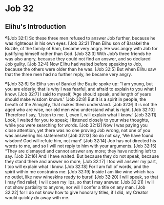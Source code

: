 # Job 32

## Elihu's Introduction
¶[Job 32:1] So these three men refused to answer Job further, because he was righteous in his own eyes.
[Job 32:2] Then Elihu son of Barakel the Buzite, of the family of Ram, became very angry. He was angry with Job for justifying himself rather than God.
[Job 32:3] With Job’s three friends he was also angry, because they could not find an answer, and so declared Job guilty.
[Job 32:4] Now Elihu had waited before speaking to Job, because the others were older than he was.
[Job 32:5] But when Elihu saw that the three men had no further reply, he became very angry.

¶[Job 32:6] So Elihu son of Barakel the Buzite spoke up: “I am young, but you are elderly; that is why I was fearful, and afraid to explain to you what I know.
[Job 32:7] I said to myself, ‘Age should speak, and length of years should make wisdom known.’
[Job 32:8] But it is a spirit in people, the breath of the Almighty, that makes them understand.
[Job 32:9] It is not the aged who are wise, nor old men who understand what is right.
[Job 32:10] Therefore I say, ‘Listen to me. I, even I, will explain what I know.’
[Job 32:11] Look, I waited for you to speak; I listened closely to your wise thoughts, while you were searching for words.
[Job 32:12] Now I was paying you close attention, yet there was no one proving Job wrong, not one of you was answering his statements!
[Job 32:13] So do not say, ‘We have found wisdom! God will refute him, not man!’
[Job 32:14] Job has not directed his words to me, and so I will not reply to him with your arguments.
[Job 32:15] “They are dismayed and cannot answer any more; they have nothing left to say.
[Job 32:16] And I have waited. But because they do not speak, because they stand there and answer no more,
[Job 32:17] I too will answer my part, I too will explain what I know.
[Job 32:18] For I am full of words, and the spirit within me constrains me.
[Job 32:19] Inside I am like wine which has no outlet, like new wineskins ready to burst!
[Job 32:20] I will speak, so that I may find relief; I will open my lips, so that I may answer.
[Job 32:21] I will not show partiality to anyone, nor will I confer a title on any man.
[Job 32:22] for I do not know how to give honorary titles, if I did, my Creator would quickly do away with me.
